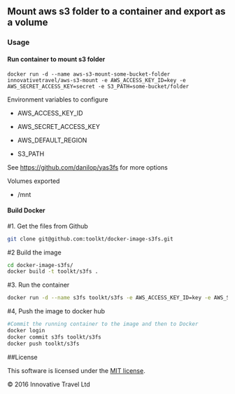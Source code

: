 ## Mount aws s3 folder to a container and export as a volume

### Usage

#### Run container to mount s3 folder

    docker run -d --name aws-s3-mount-some-bucket-folder innovativetravel/aws-s3-mount -e AWS_ACCESS_KEY_ID=key -e AWS_SECRET_ACCESS_KEY=secret -e S3_PATH=some-bucket/folder

Environment variables to configure

* AWS_ACCESS_KEY_ID

* AWS_SECRET_ACCESS_KEY

* AWS_DEFAULT_REGION

* S3_PATH

See https://github.com/danilop/yas3fs for more options

Volumes exported

* /mnt


#### Build Docker

#1. Get the files from Github
```sh
git clone git@github.com:toolkt/docker-image-s3fs.git
```

#2 Build the image 
```sh
cd docker-image-s3fs/
docker build -t toolkt/s3fs .
```

#3. Run the container
```sh
docker run -d --name s3fs toolkt/s3fs -e AWS_ACCESS_KEY_ID=key -e AWS_SECRET_ACCESS_KEY=secret -e S3_PATH=some-bucket/folder
```

#4, Push the image to docker hub
```sh
#Commit the running container to the image and then to Docker
docker login
docker commit s3fs toolkt/s3fs
docker push toolkt/s3fs

```




##License

This software is licensed under the [MIT license](http://en.wikipedia.org/wiki/MIT_License).

© 2016 Innovative Travel Ltd
